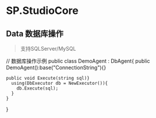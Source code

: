 # SP.StudioCore

## Data 数据库操作
> 支持SQLServer/MySQL

  // 数据库操作示例
  public class DemoAgent : DbAgent<DemoAgent>{
    public DemoAgent():base("ConnectionString"){}
  
    public void Execute(string sql)}
      using(DbExecutor db = NewExecutor()){
        db.Execute(sql);
      }
    }
  }
